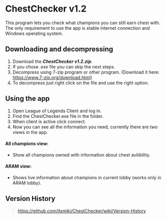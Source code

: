 # ChestChecker v1.2
This program lets you check what champions you can still earn chest with.
The only requirement to use the app is stable internet connection and Windows operating system.

## Downloading and decompressing
1. Download the ***ChestChecker v1.2.zip***.
2. If you chose *.exe* file you can skip the next steps.
3. Decompress using 7-zip program or other program. (Download it here: https://www.7-zip.org/download.html)
4. To decompress just right click on the file and use the right option.

## Using the app
1. Open League of Legends Client and log in.
2. Find the ChestChecker.exe file in the folder.
3. When client is active click connect.
4. Now you can see all the information you need, currently there are two views in the app.
#### All champions view:
* Show all champions owned with information about chest avilibility.
#### ARAM view:
* Shows live information about champions in current lobby (works only in ARAM lobby).

## Version History
> https://github.com/itsmiki/ChestChecker/wiki/Version-History
